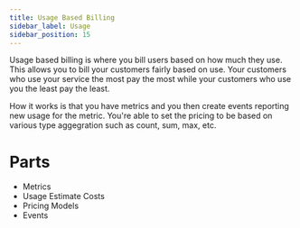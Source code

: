 ```yaml
---
title: Usage Based Billing
sidebar_label: Usage
sidebar_position: 15
---
```

Usage based billing is where you bill users based on how much they use. This allows you to bill your customers fairly based on use. Your customers who use your service the most pay the most while your customers who use you the least pay the least.

How it works is that you have metrics and you then create events reporting new usage for the metric. You're able to set the pricing to be based on various type aggegration such as count, sum, max, etc.

# Parts

* Metrics
* Usage Estimate Costs
* Pricing Models
* Events
